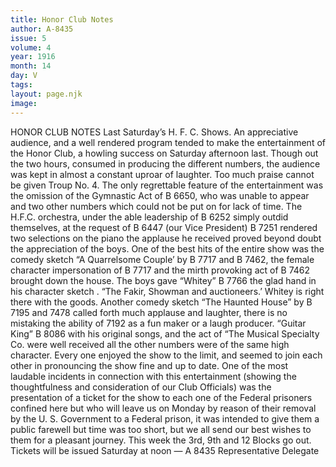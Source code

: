 ```yaml
---
title: Honor Club Notes
author: A-8435
issue: 5
volume: 4
year: 1916
month: 14
day: V
tags:
layout: page.njk
image:
---
```

HONOR CLUB NOTES    Last Saturday’s H. F. C. Shows.       An appreciative audience, and a well rendered program tended to make the entertainment of the Honor Club, a howling success on Saturday afternoon last. Though out the two hours, consumed in producing the different numbers, the audience was kept in almost a constant uproar of laughter. Too much praise cannot be given Troup No. 4. The only regrettable feature of the entertainment was the omission of the Gymnastic Act of B 6650, who was unable to appear and two other numbers which could not be put on for lack of time.       The H.F.C. orchestra, under the able leadership of B 6252 simply outdid themselves, at the request of B 6447 (our Vice President) B 7251 rendered two selections on the piano the applause he received proved beyond doubt the appreciation of the boys. One of the best hits of the entire show was the comedy sketch “A Quarrelsome Couple’ by B 7717 and B 7462, the female character impersonation of B 7717 and the mirth provoking act of B 7462 brought down the house. The boys gave “Whitey” B 7766 the glad hand in his character sketch . “The Fakir, Showman and auctioneers.’ Whitey is right there with the goods. Another comedy sketch “The Haunted House” by B 7195 and 7478 called forth much applause and laughter, there is no mistaking the ability of 7192 as a fun maker or a laugh producer. “Guitar King” B 8086 with his original songs, and the act of “The Musical Specialty Co. were well received all the other numbers were of the same high character. Every one enjoyed the show to the limit, and seemed to join each other in pronouncing the show fine and up to date. One of the most laudable incidents in connection with this entertainment (showing the thoughtfulness and consideration of our Club Officials) was the presentation of a ticket for the show to each one of the Federal prisoners confined here but who will leave us on Monday by reason of their removal by the U. S. Government to a Federal prison, it was intended to give them a public farewell but time was too short, but we all send our best wishes to them for a pleasant journey.       This week the 3rd, 9th and 12 Blocks go out. Tickets will be issued Saturday at noon — A 8435 Representative Delegate 

